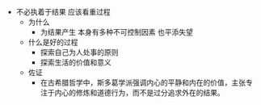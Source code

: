 - 不必执着于结果 应该看重过程
  - 为什么
    - 为结果产生 本身有多种不可控制因素 也平添失望
  - 什么是好的过程
    - 探索自己为人处事的原则
    - 探索生活的价值和意义
  - 佐证
    - 在古希腊哲学中，斯多葛学派强调内心的平静和内在的价值，主张专注于内心的修炼和道德行为，而不是过分追求外在的结果。 

